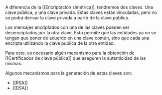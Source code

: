 A diferencia de la [[Encriptación simétrica]], tendremos dos claves. Una clave pública, y una clave privada. Estas claves están vinculadas, pero no se podrá derivar la clave privada a partir de la clave pública.

Los mensajes encriptados con una de las claves pueden ser desencriptados por la otra clave. Esto permite que las entidades ya no se tengan que poner de acuerdo en una clave común, sino que cada una encripta utilizando la clave publica de la otra entidad.

Para esto, es necesario algún mecanismo para la obtención de [[Certificados de clave pública]] que aseguren la autenticidad de las mismas.

Algunos mecanismos para la generación de estas claves son:

- [[RSA]]
- [[DSA]]

